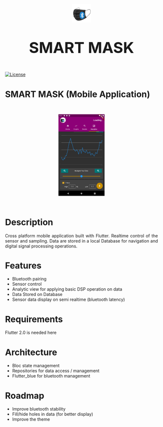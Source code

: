 <p align="center"><img width=12.5% src="../../Support/Readme_Assets/Images/smart_mask_logo.png"></p>

<p align="center" style="font-size:50px"><b>SMART MASK</b></p>

[![License](https://img.shields.io/badge/license-MIT-blue.svg)](https://opensource.org/licenses/MIT)

# SMART MASK (Mobile Application)
<br>
<p align="center">
<img align="center" width=30% src="../../Support/Readme_Assets/Images/app_analytics.png">
</p>
<br>

# Description

<p  align="justify">
Cross platform mobile application built with Flutter. Realtime control of the sensor and sampling. Data are stored in a local Database for navigation and digital signal processing operations.
</p>

# Features
- Bluetooth pairing 
- Sensor control
- Analytic view for applying basic DSP operation on data
- Data Stored on Database
- Sensor data display on semi realtime (bluetooth latency)

# Requirements
Flutter 2.0 is needed here

# Architecture
- Bloc state management 
- Repositories for data access / management
- Flutter_blue for bluetooth management

# Roadmap
- Improve bluetooth stability
- Fill/hide holes in data (for better display)
- Improve the theme